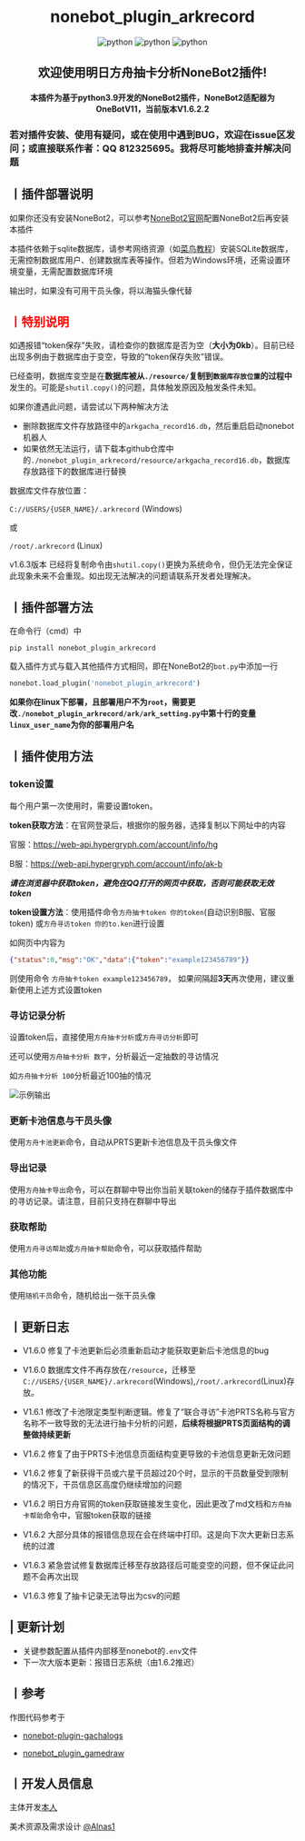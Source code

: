 <h1 align="center"><b>nonebot_plugin_arkrecord</b></h1>
<p align="center">
    <img src="https://img.shields.io/badge/Python-3.9+-yellow" alt="python">
    <img src="https://img.shields.io/badge/Nonebot-2.0.0b4-green" alt="python">
    <img src="https://img.shields.io/badge/Onebot-11-blue" alt="python">
</p>
<h2 align="center"><b>欢迎使用明日方舟抽卡分析NoneBot2插件!</b></h2>
<h4 align="center">本插件为基于python3.9开发的NoneBot2插件，NoneBot2适配器为OneBotV11，当前版本V1.6.2.2
</h4>

### **若对插件安装、使用有疑问，或在使用中遇到BUG，欢迎在issue区发问；或直接联系作者：QQ 812325695。我将尽可能地排查并解决问题**

## **丨插件部署说明**

如果你还没有安装NoneBot2，可以参考[NoneBot2官网](https://nb2.baka.icu/)配置NoneBot2后再安装本插件

本插件依赖于sqlite数据库，请参考网络资源（如[菜鸟教程](https://www.runoob.com/sqlite/sqlite-installation.html)）安装SQLite数据库，无需控制数据库用户、创建数据库表等操作。但若为Windows环境，还需设置环境变量，无需配置数据库环境

输出时，如果没有可用干员头像，将以海猫头像代替

**<h2><font color='red'> 丨特别说明 </font></h2>**

如遇报错“token保存”失败，请检查你的数据库是否为空（**大小为0kb**）。目前已经出现多例由于数据库由于变空，导致的“token保存失败”错误。

已经查明，数据库变空是在**数据库被从```./resource/```复制到```数据库存放位置```的过程中**发生的。可能是```shutil.copy()```的问题，具体触发原因及触发条件未知。

如果你遭遇此问题，请尝试以下两种解决方法
- 删除数据库文件存放路径中的```arkgacha_record16.db```，然后重启启动nonebot机器人
- 如果依然无法运行，请下载本github仓库中的```./nonebot_plugin_arkrecord/resource/arkgacha_record16.db```，数据库存放路径下的数据库进行替换

数据库文件存放位置：

```C://USERS/{USER_NAME}/.arkrecord``` (Windows)

或

```/root/.arkrecord``` (Linux)

v1.6.3版本 已经将复制命令由```shutil.copy()```更换为系统命令，但仍无法完全保证此现象未来不会重现。如出现无法解决的问题请联系开发者处理解决。

## **丨插件部署方法**

在命令行（cmd）中

``` shell
pip install nonebot_plugin_arkrecord
```

载入插件方式与载入其他插件方式相同，即在NoneBot2的`bot.py`中添加一行

```python
nonebot.load_plugin('nonebot_plugin_arkrecord')
```

**如果你在linux下部署，且部署用户不为```root```，需要更改```./nonebot_plugin_arkrecord/ark/ark_setting.py```中第十行的变量```linux_user_name```为你的部署用户名**

## **丨插件使用方法**
### **token设置**

每个用户第一次使用时，需要设置token。

**token获取方法**：在官网登录后，根据你的服务器，选择复制以下网址中的内容
 
官服：https://web-api.hypergryph.com/account/info/hg

B服：https://web-api.hypergryph.com/account/info/ak-b

***请在浏览器中获取token，避免在QQ打开的网页中获取，否则可能获取无效token***

**token设置方法**：使用插件命令`方舟抽卡token 你的token`(自动识别B服、官服token)
或`方舟寻访token 你的to.ken`进行设置

如网页中内容为
```json
{"status":0,"msg":"OK","data":{"token":"example123456789"}}
```
则使用命令 `方舟抽卡token example123456789`， 如果间隔超**3天**再次使用，建议重新使用上述方式设置token
### **寻访记录分析**

设置token后，直接使用`方舟抽卡分析`或`方舟寻访分析`即可

还可以使用`方舟抽卡分析 数字`，分析最近一定抽数的寻访情况

如`方舟抽卡分析 100`分析最近100抽的情况

![示例输出](./nonebot_plugin_arkrecord/res_file/record_image/record_img_870599048.png)

### **更新卡池信息与干员头像**

使用`方舟卡池更新`命令，自动从PRTS更新卡池信息及干员头像文件

### **导出记录**

使用`方舟抽卡导出`命令，可以在群聊中导出你当前关联token的储存于插件数据库中的寻访记录。请注意，目前只支持在群聊中导出

### **获取帮助**
使用`方舟寻访帮助`或`方舟抽卡帮助`命令，可以获取插件帮助

### **其他功能**
使用`随机干员`命令，随机给出一张干员头像

## **丨更新日志**
- V1.6.0 修复了卡池更新后必须重新启动才能获取更新后卡池信息的bug
- V1.6.0 数据库文件不再存放在```/resource```，迁移至 ```C://USERS/{USER_NAME}/.arkrecord```(Windows),```/root/.arkrecord```(Linux)存放。
- V1.6.1 修改了卡池限定类型判断逻辑。修复了“联合寻访”卡池PRTS名称与官方名称不一致导致的无法进行抽卡分析的问题，**后续将根据PRTS页面结构的调整做持续更新**

- V1.6.2 修复了由于PRTS卡池信息页面结构变更导致的卡池信息更新无效问题
- V1.6.2 修复了新获得干员或六星干员超过20个时，显示的干员数量受到限制的情况下，干员信息区高度仍继续增加的问题
- V1.6.2 明日方舟官网的token获取链接发生变化，因此更改了md文档和```方舟抽卡帮助```命令中，官服token获取的链接
- V1.6.2 大部分具体的报错信息现在会在终端中打印。这是向下次大更新日志系统的过渡

- V1.6.3 紧急尝试修复数据库迁移至存放路径后可能变空的问题，但不保证此问题不会再次出现
- V1.6.3 修复了抽卡记录无法导出为csv的问题

## **| 更新计划**

- 关键参数配置从插件内部移至nonebot的```.env```文件
- 下一次大版本更新：报错日志系统（由1.6.2推迟）

## **丨参考**
作图代码参考于

- [nonebot-plugin-gachalogs](https://github.com/monsterxcn/nonebot-plugin-gachalogs)

- [nonebot_plugin_gamedraw](https://github.com/HibiKier/nonebot_plugin_gamedraw)

## **丨开发人员信息**
主体开发[本人](https://github.com/zheuziihau)

美术资源及需求设计 [@Alnas1](https://github.com/Alnas1)